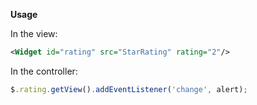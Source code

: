 **Usage**

In the view:
```xml
<Widget id="rating" src="StarRating" rating="2"/>
```

In the controller:
```javascript
$.rating.getView().addEventListener('change', alert);
```
